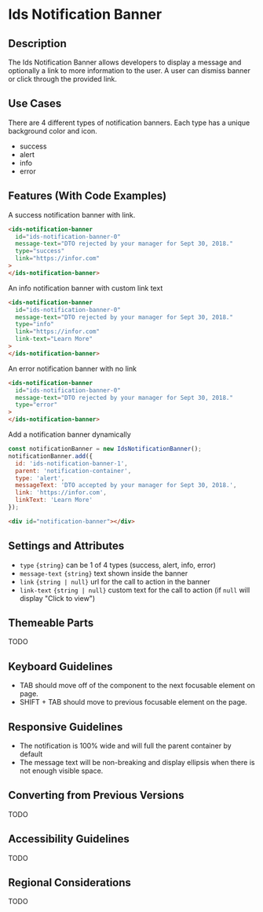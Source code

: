 # Ids Notification Banner

## Description
The Ids Notification Banner allows developers to display a message and optionally a link to more information to the user. A user can dismiss banner or click through the provided link.

## Use Cases
There are 4 different types of notification banners. Each type has a unique background color and icon.

- success
- alert
- info
- error

## Features (With Code Examples)

A success notification banner with link.

```html
<ids-notification-banner
  id="ids-notification-banner-0"
  message-text="DTO rejected by your manager for Sept 30, 2018."
  type="success"
  link="https://infor.com"
>
</ids-notification-banner>
```

An info notification banner with custom link text

```html
<ids-notification-banner
  id="ids-notification-banner-0"
  message-text="DTO rejected by your manager for Sept 30, 2018."
  type="info"
  link="https://infor.com"
  link-text="Learn More"
>
</ids-notification-banner>
```

An error notification banner with no link

```html
<ids-notification-banner
  id="ids-notification-banner-0"
  message-text="DTO rejected by your manager for Sept 30, 2018."
  type="error"
>
</ids-notification-banner>
```

Add a notification banner dynamically

```js
const notificationBanner = new IdsNotificationBanner();
notificationBanner.add({
  id: 'ids-notification-banner-1',
  parent: 'notification-container',
  type: 'alert',
  messageText: 'DTO accepted by your manager for Sept 30, 2018.',
  link: 'https://infor.com',
  linkText: 'Learn More'
});
```

```html
<div id="notification-banner"></div>
```

## Settings and Attributes
- `type` `{string}` can be 1 of 4 types (success, alert, info, error)
- `message-text` `{string}` text shown inside the banner
- `link` `{string | null}` url for the call to action in the banner
- `link-text` `{string | null}` custom text for the call to action (if `null` will display "Click to view")

## Themeable Parts

TODO

## Keyboard Guidelines
- TAB should move off of the component to the next focusable element on page.
- SHIFT + TAB should move to previous focusable element on the page.

## Responsive Guidelines

- The notification is 100% wide and will full the parent container by default
- The message text will be non-breaking and display ellipsis when there is not enough visible space.

## Converting from Previous Versions

TODO

## Accessibility Guidelines

TODO

## Regional Considerations

TODO
